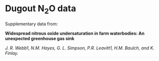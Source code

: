 # Dugout N<sub>2</sub>O data

Supplementary data from: 

**Widespread nitrous oxide undersaturation in farm waterbodies: An unexpected greenhouse gas sink**

*J. R. Webb1, N.M. Hayes, G. L. Simpson, P.R. Leavitt1, H.M. Baulch, and K. Finlay.*

